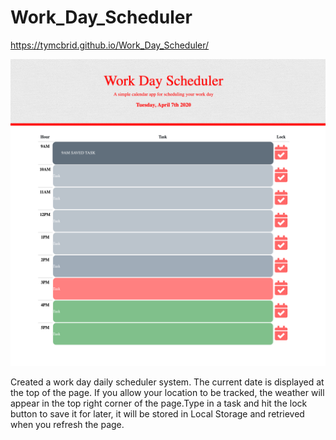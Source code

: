 # Work_Day_Scheduler


https://tymcbrid.github.io/Work_Day_Scheduler/


![Screenshot](https://github.com/tymcbrid/Work_Day_Scheduler/blob/master/Screen%20Shot%202020-04-07%20at%203.41.06%20PM.png?raw=true)


Created a work day daily scheduler system. The current date is displayed at the top of the page. If you allow your location to be tracked, the weather will appear in the top right corner of the page.Type in a task and hit the lock button to save it for later, it will be stored in Local Storage and retrieved when you refresh the page.